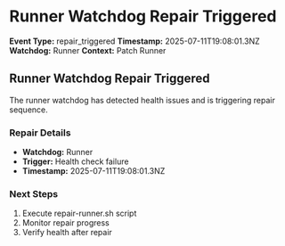 # Runner Watchdog Repair Triggered

**Event Type:** repair_triggered
**Timestamp:** 2025-07-11T19:08:01.3NZ
**Watchdog:** Runner
**Context:** Patch Runner


## Runner Watchdog Repair Triggered

The runner watchdog has detected health issues and is triggering repair sequence.

### Repair Details
- **Watchdog:** Runner
- **Trigger:** Health check failure
- **Timestamp:** 2025-07-11T19:08:01.3NZ

### Next Steps
1. Execute repair-runner.sh script
2. Monitor repair progress
3. Verify health after repair


